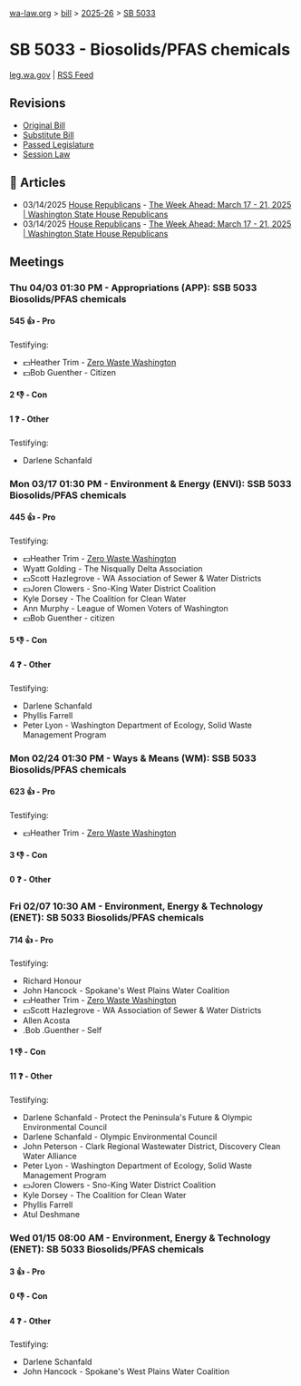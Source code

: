 [wa-law.org](/) > [bill](/bill/) > [2025-26](/bill/2025-26/) > [SB 5033](/bill/2025-26/sb/5033/)

# SB 5033 - Biosolids/PFAS chemicals
[leg.wa.gov](https://app.leg.wa.gov/billsummary?BillNumber=5033&Year=2025&Initiative=false) | [RSS Feed](./rss.xml)

## Revisions
* [Original Bill](1/)
* [Substitute Bill](S/)
* [Passed Legislature](S.PL/)
* [Session Law](S.SL/)

## 📰 Articles
* 03/14/2025 [House Republicans](/org/house_republicans/) - [The Week Ahead: March 17 - 21, 2025 | Washington State House Republicans](http://houserepublicans.wa.gov/week/the-week-ahead-march-17-21-2025/#:~:text=SB%205033)
* 03/14/2025 [House Republicans](/org/house_republicans/) - [The Week Ahead: March 17 - 21, 2025 | Washington State House Republicans](https://houserepublicans.wa.gov/week/the-week-ahead-march-17-21-2025/#:~:text=SB%205033)

## Meetings
### Thu 04/03 01:30 PM - Appropriations (APP): SSB 5033 Biosolids/PFAS chemicals
#### 545 👍 - Pro
Testifying:
* 💵Heather Trim - [Zero Waste Washington](/org/zero_waste_washington/)
* 💵Bob Guenther - Citizen

#### 2 👎 - Con

#### 1 ❓ - Other
Testifying:
* Darlene Schanfald

### Mon 03/17 01:30 PM - Environment & Energy (ENVI): SSB 5033 Biosolids/PFAS chemicals
#### 445 👍 - Pro
Testifying:
* 💵Heather Trim - [Zero Waste Washington](/org/zero_waste_washington/)
* Wyatt Golding - The Nisqually Delta Association
* 💵Scott Hazlegrove - WA Association of Sewer & Water Districts
* 💵Joren Clowers - Sno-King Water District Coalition
* Kyle Dorsey - The Coalition for Clean Water
* Ann Murphy - League of Women Voters of Washington
* 💵Bob Guenther - citizen

#### 5 👎 - Con

#### 4 ❓ - Other
Testifying:
* Darlene Schanfald
* Phyllis Farrell
* Peter Lyon - Washington Department of Ecology, Solid Waste Management Program

### Mon 02/24 01:30 PM - Ways & Means (WM): SSB 5033 Biosolids/PFAS chemicals
#### 623 👍 - Pro
Testifying:
* 💵Heather Trim - [Zero Waste Washington](/org/zero_waste_washington/)

#### 3 👎 - Con

#### 0 ❓ - Other

### Fri 02/07 10:30 AM - Environment, Energy & Technology (ENET): SB 5033 Biosolids/PFAS chemicals
#### 714 👍 - Pro
Testifying:
* Richard Honour
* John Hancock - Spokane's West Plains Water Coalition
* 💵Heather Trim - [Zero Waste Washington](/org/zero_waste_washington/)
* 💵Scott Hazlegrove - WA Association of Sewer & Water Districts
* Allen Acosta
* .Bob .Guenther - Self

#### 1 👎 - Con

#### 11 ❓ - Other
Testifying:
* Darlene Schanfald - Protect the Peninsula's Future & Olympic Environmental Council
* Darlene Schanfald - Olympic Environmental Council
* John Peterson - Clark Regional Wastewater District, Discovery Clean Water Alliance
* Peter Lyon - Washington Department of Ecology, Solid Waste Management Program
* 💵Joren Clowers - Sno-King Water District Coalition
* Kyle Dorsey - The Coalition for Clean Water
* Phyllis Farrell
* Atul Deshmane

### Wed 01/15 08:00 AM - Environment, Energy & Technology (ENET): SB 5033 Biosolids/PFAS chemicals
#### 3 👍 - Pro

#### 0 👎 - Con

#### 4 ❓ - Other
Testifying:
* Darlene Schanfald
* John Hancock - Spokane's West Plains Water Coalition
